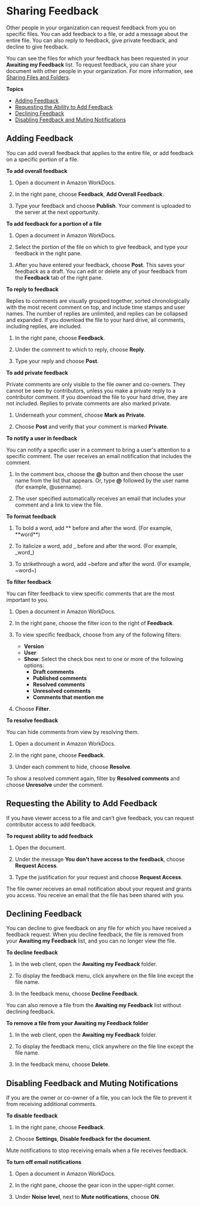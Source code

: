 # Sharing Feedback<a name="feedback"></a>

Other people in your organization can request feedback from you on specific files\. You can add feedback to a file, or add a message about the entire file\. You can also reply to feedback, give private feedback, and decline to give feedback\.

You can see the files for which your feedback has been requested in your **Awaiting my Feedback** list\. To request feedback, you can share your document with other people in your organization\. For more information, see [Sharing Files and Folders](share-docs.md)\.

**Topics**
+ [Adding Feedback](#add_feedback)
+ [Requesting the Ability to Add Feedback](#access_feedback)
+ [Declining Feedback](#decline_feedback)
+ [Disabling Feedback and Muting Notifications](#disable_feedback)

## Adding Feedback<a name="add_feedback"></a>

You can add overall feedback that applies to the entire file, or add feedback on a specific portion of a file\. 

**To add overall feedback**

1. Open a document in Amazon WorkDocs\.

1. In the right pane, choose **Feedback**, **Add Overall Feedback**\. 

1. Type your feedback and choose **Publish**\. Your comment is uploaded to the server at the next opportunity\.

**To add feedback for a portion of a file**

1. Open a document in Amazon WorkDocs\.

1. Select the portion of the file on which to give feedback, and type your feedback in the right pane\.

1. After you have entered your feedback, choose **Post**\. This saves your feedback as a draft\. You can edit or delete any of your feedback from the **Feedback** tab of the right pane\.

**To reply to feedback**

Replies to comments are visually grouped together, sorted chronologically with the most recent comment on top, and include time stamps and user names\. The number of replies are unlimited, and replies can be collapsed and expanded\. If you download the file to your hard drive, all comments, including replies, are included\.

1. In the right pane, choose **Feedback**\.

1. Under the comment to which to reply, choose **Reply**\.

1. Type your reply and choose **Post**\.

**To add private feedback**

Private comments are only visible to the file owner and co\-owners\. They cannot be seen by contributors, unless you make a private reply to a contributor comment\. If you download the file to your hard drive, they are not included\. Replies to private comments are also marked private\.

1. Underneath your comment, choose **Mark as Private**\.

1. Choose **Post** and verify that your comment is marked **Private**\.

**To notify a user in feedback**

You can notify a specific user in a comment to bring a user's attention to a specific comment\. The user receives an email notification that includes the comment\.

1. In the comment box, choose the **@** button and then choose the user name from the list that appears\. Or, type **@** followed by the user name \(for example, @username\)\.

1. The user specified automatically receives an email that includes your comment and a link to view the file\.

**To format feedback**

1. To bold a word, add \*\* before and after the word\. \(For example, \*\*word\*\*\)

1. To italicize a word, add \_ before and after the word\. \(For example, \_word\_\)

1. To strikethrough a word, add \~before and after the word\. \(For example, \~word\~\)

**To filter feedback**

You can filter feedback to view specific comments that are the most important to you\.

1. Open a document in Amazon WorkDocs\.

1. In the right pane, choose the filter icon to the right of **Feedback**\.

1. To view specific feedback, choose from any of the following filters:
   + **Version**
   + **User**
   + **Show**: Select the check box next to one or more of the following options:
     + **Draft comments**
     + **Published comments**
     + **Resolved comments**
     + **Unresolved comments**
     + **Comments that mention me**

1. Choose **Filter**\.

**To resolve feedback**

You can hide comments from view by resolving them\.

1. Open a document in Amazon WorkDocs\.

1. In the right pane, choose **Feedback**\.

1. Under each comment to hide, choose **Resolve**\.

To show a resolved comment again, filter by **Resolved comments** and choose **Unresolve** under the comment\.

## Requesting the Ability to Add Feedback<a name="access_feedback"></a>

If you have viewer access to a file and can’t give feedback, you can request contributor access to add feedback\.

**To request ability to add feedback**

1. Open the document\.

1. Under the message **You don’t have access to the feedback**, choose **Request Access**\.

1. Type the justification for your request and choose **Request Access**\.

The file owner receives an email notification about your request and grants you access\. You receive an email that the file has been shared with you\.

## Declining Feedback<a name="decline_feedback"></a>

You can decline to give feedback on any file for which you have received a feedback request\. When you decline feedback, the file is removed from your **Awaiting my Feedback** list, and you can no longer view the file\.

**To decline feedback**

1. In the web client, open the **Awaiting my Feedback** folder\.

1. To display the feedback menu, click anywhere on the file line except the file name\.

1. In the feedback menu, choose **Decline Feedback**\.

You can also remove a file from the **Awaiting my Feedback** list without declining feedback\.

**To remove a file from your **Awaiting my Feedback** folder**

1. In the web client, open the **Awaiting my Feedback** folder\.

1. To display the feedback menu, click anywhere on the file line except the file name\.

1. In the feedback menu, choose **Delete**\.

## Disabling Feedback and Muting Notifications<a name="disable_feedback"></a>

If you are the owner or co\-owner of a file, you can lock the file to prevent it from receiving additional comments\.

**To disable feedback**

1. In the right pane, choose **Feedback**\.

1. Choose **Settings**, **Disable feedback for the document**\.

Mute notifications to stop receiving emails when a file receives feedback\.

**To turn off email notifications**

1. Open a document in Amazon WorkDocs\.

1. In the right pane, choose the gear icon in the upper\-right corner\.

1. Under **Noise level**, next to **Mute notifications**, choose **ON**\.